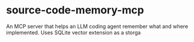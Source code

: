 # source-code-memory-mcp
An MCP server that helps an LLM coding agent remember what and where implemented. Uses SQLite vector extension as a storga
